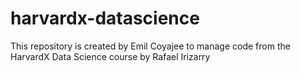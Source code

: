 # harvardx-datascience
This repository is created by Emil Coyajee to manage code from the HarvardX Data Science course by Rafael Irizarry
